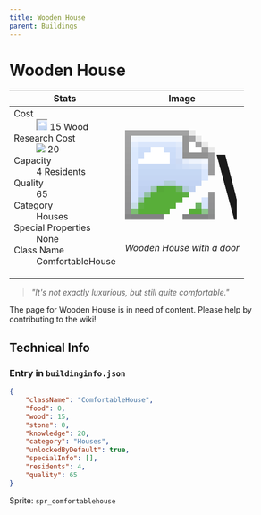 ```yaml
---
title: Wooden House
parent: Buildings
---
```

# Wooden House

[//]: # (Pre-generated content)
<table><thead><tr><th>Stats</th><th>Image</th></tr></thead><tbody><tr><td><dl><dt>Cost</dt><dd><div class="resource-icon"><img style="object-position: -637px -751px;" src="https://tfe2-wiki.github.io/assets/sprites.png"></div> 15 Wood</dd><dt>Research Cost</dt><dd><img style="object-position: -268px -522px;" src="https://tfe2-wiki.github.io/assets/sprites.png"> 20</dd><dt>Capacity</dt><dd>4 Residents</dd><dt>Quality</dt><dd>65</dd><dt>Category</dt><dd>Houses</dd><dt>Special Properties</dt><dd>None</dd><dt>Class Name</dt><dd>ComfortableHouse</dd></dl></td><td><style>.building-image {width: 200px;height: 200px;overflow: hidden;position: relative;}.building-image img {image-rendering: pixelated;object-fit: none;transform: scale(10);transform-origin: left top;position: absolute;left: 0;top: 0;}.resource-image {width: 200px;height: 200px;overflow: hidden;position: relative;}.resource-image img {image-rendering: pixelated;object-fit: none;transform: scale(20);transform-origin: left top;position: absolute;left: 0;top: 0;}.building-icon {width: 20px;height: 20px;overflow: hidden;position: relative;display: inline-block;}.building-icon img {image-rendering: pixelated;object-fit: none;transform: scale(1);transform-origin: left top;position: absolute;left: 0;top: 0;}.resource-icon {width: 20px;height: 20px;overflow: hidden;position: relative;display: inline-block;}.resource-icon img {image-rendering: pixelated;object-fit: none;transform: scale(2);transform-origin: left top;position: absolute;left: 0;top: 0;}</style><div class="building-image"><img style="object-position: -438px -864px;" src="https://tfe2-wiki.github.io/assets/sprites.png" alt="Wooden House Back"><img style="object-position: -416px -864px;" src="https://tfe2-wiki.github.io/assets/sprites.png" alt="Wooden House"></div><i>Wooden House with a door</i></td></tr></tbody></table><blockquote><i>"It's not exactly luxurious, but still quite comfortable."</i></blockquote>

The page for Wooden House is in need of content. Please help by contributing to the wiki!

## Technical Info
### Entry in `buildinginfo.json`

```json
{
    "className": "ComfortableHouse",
    "food": 0,
    "wood": 15,
    "stone": 0,
    "knowledge": 20,
    "category": "Houses",
    "unlockedByDefault": true,
    "specialInfo": [],
    "residents": 4,
    "quality": 65
}
```

Sprite: `spr_comfortablehouse`

